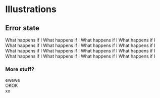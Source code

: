 ---
---

# Illustrations
## Error state
What happens if I What happens if I What happens if I What happens if I What happens if I What happens if I What happens if I What happens if I What happens if I What happens if I What happens if I What happens if I What happens if I What happens if I What happens if I What happens if I 
### More stuff?
<div class='guide-col-half'  markdown='1'>
ewewe
</div>
<div class='guide-col-half'  markdown='1'>
OKOK
</div>
xx
